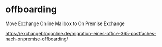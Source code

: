 # offboarding
Move Exchange Online Mailbox to On Premise Exchange

https://exchangeblogonline.de/migration-eines-office-365-postfaches-nach-onpremise-offboarding/

